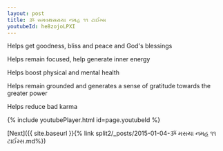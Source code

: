 ```yaml
---
layout: post
title: ૐ સમવથસરાયા નમહ ૧૧ ટાઈમ્સ
youtubeId: he8zojoLPXI
---
```

 
 
Helps get goodness, bliss and peace and God's blessings
 
Helps remain focused, help generate inner energy 
 
Helps boost physical and mental health 
 
Helps remain grounded and generates a sense of gratitude towards the greater power 
 
Helps reduce bad karma
 
 
 
 


{% include youtubePlayer.html id=page.youtubeId %}
 
[Next]({{ site.baseurl }}{% link  split2/_posts/2015-01-04-ૐ મસયા નમહ ૧૧ ટાઈમ્સ.md%})
 
